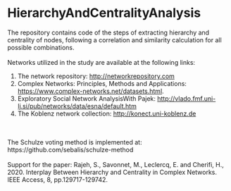 # HierarchyAndCentralityAnalysis
The repository contains code of the steps of extracting hierarchy and centrality of nodes, following a correlation and similarity calculation for all possible combinations. 
<br>
<br>
Networks utilized in the study are available at the following links:
1. The network repository: http://networkrepository.com
2. Complex Networks: Principles, Methods and Applications: https://www.complex-networks.net/datasets.html.
3. Exploratory Social Network AnalysisWith Pajek: http://vlado.fmf.uni-lj.si/pub/networks/data/esna/default.htm
4. The Koblenz network collection: http://konect.uni-koblenz.de
<br>
<br>
The Schulze voting method is implemented at: https://github.com/sebalis/schulze-method
<br>
<br>
Support for the paper: Rajeh, S., Savonnet, M., Leclercq, E. and Cherifi, H., 2020. Interplay Between Hierarchy and Centrality in Complex Networks. IEEE Access, 8, pp.129717-129742.

